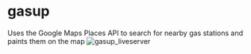 # gasup
Uses the Google Maps Places API to search for nearby gas stations and paints them on the map
![gasup_liveserver](https://user-images.githubusercontent.com/14005408/172075705-cd74623a-bd87-4b96-bd70-f76b3847cf1a.png)
